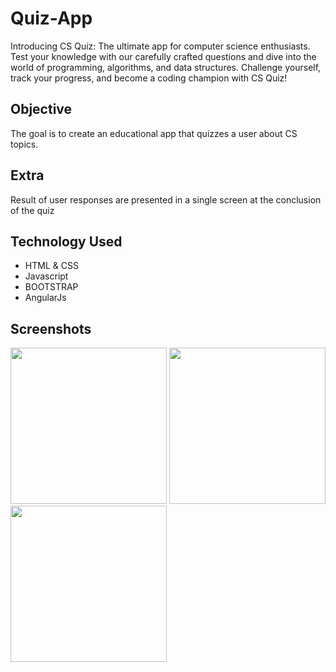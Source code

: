 # Quiz-App
Introducing CS Quiz: The ultimate app for computer science enthusiasts. Test your knowledge with our carefully crafted questions and dive into the world of programming, algorithms, and data structures. Challenge yourself, track your progress, and become a coding champion with CS Quiz!

Objective
--------

The goal is to create an educational app that quizzes a user about  CS topics.


Extra
-----

Result of user responses are presented in a single screen at the conclusion of the quiz

Technology Used
----

* HTML & CSS
* Javascript
* BOOTSTRAP
* AngularJs

Screenshots
----------


<img src="https://github.com/jasraj25/Quiz-App/edit/master/q1.png"
width="250"/>
<img src="https://github.com/jasraj25/Quiz-App/edit/master/q2.png"
width="250"/>
<img src="https://github.com/jasraj25/Quiz-App/edit/master/q3.png"
width="250"/>



